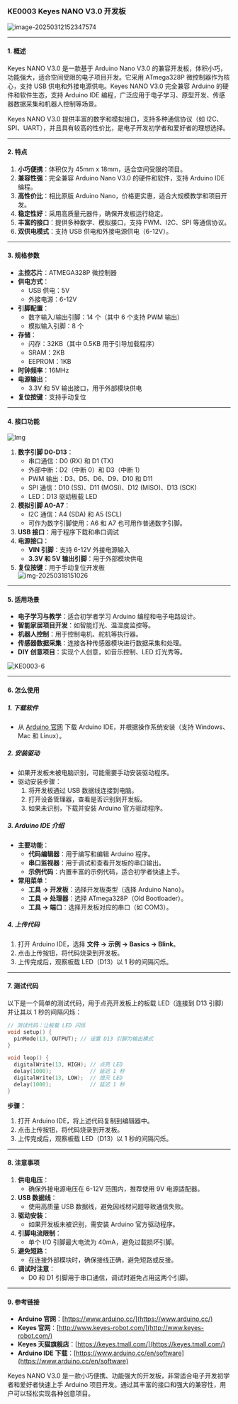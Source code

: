 ### KE0003 Keyes NANO V3.0 开发板

![image-20250312152347574](media/image-20250312152347574.png)

---

#### **1. 概述**
Keyes NANO V3.0 是一款基于 Arduino Nano V3.0 的兼容开发板，体积小巧，功能强大，适合空间受限的电子项目开发。它采用 ATmega328P 微控制器作为核心，支持 USB 供电和外接电源供电。Keyes NANO V3.0 完全兼容 Arduino 的硬件和软件生态，支持 Arduino IDE 编程，广泛应用于电子学习、原型开发、传感器数据采集和机器人控制等场景。

Keyes NANO V3.0 提供丰富的数字和模拟接口，支持多种通信协议（如 I2C、SPI、UART），并且具有较高的性价比，是电子开发初学者和爱好者的理想选择。

---

#### **2. 特点**
1. **小巧便携**：体积仅为 45mm x 18mm，适合空间受限的项目。
2. **兼容性强**：完全兼容 Arduino Nano V3.0 的硬件和软件，支持 Arduino IDE 编程。
3. **高性价比**：相比原版 Arduino Nano，价格更实惠，适合大规模教学和项目开发。
4. **稳定性好**：采用高质量元器件，确保开发板运行稳定。
5. **丰富的接口**：提供多种数字、模拟接口，支持 PWM、I2C、SPI 等通信协议。
6. **双供电模式**：支持 USB 供电和外接电源供电（6-12V）。

---

#### **3. 规格参数**
- **主控芯片**：ATMEGA328P 微控制器  
- **供电方式**：
  - USB 供电：5V  
  - 外接电源：6-12V  
- **引脚配置**：
  - 数字输入/输出引脚：14 个（其中 6 个支持 PWM 输出）  
  - 模拟输入引脚：8 个  
- **存储**：
  - 闪存：32KB（其中 0.5KB 用于引导加载程序）  
  - SRAM：2KB  
  - EEPROM：1KB  
- **时钟频率**：16MHz  
- **电源输出**：
  - 3.3V 和 5V 输出接口，用于外部模块供电  
- **复位按键**：支持手动复位  

---

#### **4. 接口功能**
![Img](media/img-20250320102532.jpg)

1. **数字引脚 D0-D13**：
   - 串口通信：D0 (RX) 和 D1 (TX)  
   - 外部中断：D2（中断 0）和 D3（中断 1）  
   - PWM 输出：D3、D5、D6、D9、D10 和 D11  
   - SPI 通信：D10 (SS)、D11 (MOSI)、D12 (MISO)、D13 (SCK)  
   - LED：D13 驱动板载 LED  
2. **模拟引脚 A0-A7**：
   - I2C 通信：A4 (SDA) 和 A5 (SCL)  
   - 可作为数字引脚使用：A6 和 A7 也可用作普通数字引脚。  
3. **USB 接口**：用于程序下载和串口调试  
4. **电源接口**：
   - **VIN 引脚**：支持 6-12V 外接电源输入  
   - **3.3V 和 5V 输出引脚**：用于外部模块供电  
5. **复位按键**：用于手动复位开发板  
![img-20250318151026](media/img-20250318151026.jpg)

---

#### **5. 适用场景**
- **电子学习与教学**：适合初学者学习 Arduino 编程和电子电路设计。  
- **智能家居项目开发**：如智能灯光、温湿度监控等。  
- **机器人控制**：用于控制电机、舵机等执行器。  
- **传感器数据采集**：连接各种传感器模块进行数据采集和处理。  
- **DIY 创意项目**：实现个人创意，如音乐控制、LED 灯光秀等。  

![KE0003-6](media/KE0003-6.jpg)

---

#### **6. 怎么使用**
##### **1. 下载软件**
- 从 [Arduino 官网](https://www.arduino.cc/) 下载 Arduino IDE，并根据操作系统安装（支持 Windows、Mac 和 Linux）。

##### **2. 安装驱动**
- 如果开发板未被电脑识别，可能需要手动安装驱动程序。
- 驱动安装步骤：
  1. 将开发板通过 USB 数据线连接到电脑。
  2. 打开设备管理器，查看是否识别到开发板。
  3. 如果未识别，下载并安装 Arduino 官方驱动程序。

##### **3. Arduino IDE 介绍**
- **主要功能**：
  - **代码编辑器**：用于编写和编辑 Arduino 程序。
  - **串口监视器**：用于调试和查看开发板的串口输出。
  - **示例代码**：内置丰富的示例代码，适合初学者快速上手。
- **常用菜单**：
  - **工具 -> 开发板**：选择开发板类型（选择 Arduino Nano）。
  - **工具 -> 处理器**：选择 ATmega328P（Old Bootloader）。
  - **工具 -> 端口**：选择开发板对应的串口（如 COM3）。

##### **4. 上传代码**
1. 打开 Arduino IDE，选择 **文件 -> 示例 -> Basics -> Blink**。
2. 点击上传按钮，将代码烧录到开发板。
3. 上传完成后，观察板载 LED（D13）以 1 秒的间隔闪烁。

---

#### **7. 测试代码**
以下是一个简单的测试代码，用于点亮开发板上的板载 LED（连接到 D13 引脚）并让其以 1 秒的间隔闪烁：

```cpp
// 测试代码：让板载 LED 闪烁
void setup() {
  pinMode(13, OUTPUT); // 设置 D13 引脚为输出模式
}

void loop() {
  digitalWrite(13, HIGH); // 点亮 LED
  delay(1000);            // 延迟 1 秒
  digitalWrite(13, LOW);  // 熄灭 LED
  delay(1000);            // 延迟 1 秒
}
```

**步骤：**
1. 打开 Arduino IDE，将上述代码复制到编辑器中。
2. 点击上传按钮，将代码烧录到开发板。
3. 上传完成后，观察板载 LED（D13）以 1 秒的间隔闪烁。

---

#### **8. 注意事项**
1. **供电电压**：
   - 确保外接电源电压在 6-12V 范围内，推荐使用 9V 电源适配器。
2. **USB 数据线**：
   - 使用高质量 USB 数据线，避免因线材问题导致通信失败。
3. **驱动安装**：
   - 如果开发板未被识别，需安装 Arduino 官方驱动程序。
4. **引脚电流限制**：
   - 单个 I/O 引脚最大电流为 40mA，避免过载损坏引脚。
5. **避免短路**：
   - 在连接外部模块时，确保接线正确，避免短路或反接。
6. **调试时注意**：
   - D0 和 D1 引脚用于串口通信，调试时避免占用这两个引脚。

---
#### **9. 参考链接**
- **Arduino 官网**：[https://www.arduino.cc/](https://www.arduino.cc/)  
- **Keyes 官网**：[http://www.keyes-robot.com/](http://www.keyes-robot.com/)  
- **Keyes 天猫旗舰店**：[https://keyes.tmall.com/](https://keyes.tmall.com/)  
- **Arduino IDE 下载**：[https://www.arduino.cc/en/software](https://www.arduino.cc/en/software)   

Keyes NANO V3.0 是一款小巧便携、功能强大的开发板，非常适合电子开发初学者和爱好者快速上手 Arduino 项目开发。通过其丰富的接口和强大的兼容性，用户可以轻松实现各种创意项目。
